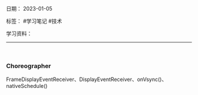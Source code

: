 日期： 2023-01-05

标签： #学习笔记 #技术

学习资料： 


---
<br>

### Choreographer
FrameDisplayEventReceiver、DisplayEventReceiver、onVsync()、nativeSchedule()